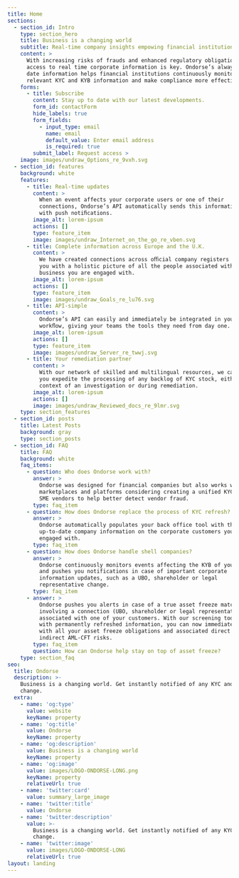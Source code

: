```yaml
---
title: Home
sections:
  - section_id: Intro
    type: section_hero
    title: Business is a changing world
    subtitle: Real-time company insights empowing financial institutions
    content: >
      With increasing risks of frauds and enhanced regulatory obligations,
      access to real time corporate information is key. Ondorse’s always up to
      date information helps financial institutions continuously monitor
      relevant KYC and KYB information and make compliance more effective.
    forms:
      - title: Subscribe
        content: Stay up to date with our latest developments.
        form_id: contactForm
        hide_labels: true
        form_fields:
          - input_type: email
            name: email
            default_value: Enter email address
            is_required: true
        submit_label: Request access >
    image: images/undraw_Options_re_9vxh.svg
  - section_id: features
    background: white
    features:
      - title: Real-time updates
        content: >
          When an event affects your corporate users or one of their
          connections, Ondorse’s API automatically sends this information to you
          with push notiﬁcations.
        image_alt: lorem-ipsum
        actions: []
        type: feature_item
        image: images/undraw_Internet_on_the_go_re_vben.svg
      - title: Complete information across Europe and the U.K.
        content: >
          We have created connections across oﬃcial company registers to provide
          you with a holistic picture of all the people associated with each
          business you are engaged with.
        image_alt: lorem-ipsum
        actions: []
        type: feature_item
        image: images/undraw_Goals_re_lu76.svg
      - title: API-simple
        content: >
          Ondorse’s API can easily and immediately be integrated in your
          workﬂow, giving your teams the tools they need from day one.
        image_alt: lorem-ipsum
        actions: []
        type: feature_item
        image: images/undraw_Server_re_twwj.svg
      - title: Your remediation partner
        content: >
          With our network of skilled and multilingual resources, we can help
          you expedite the processing of any backlog of KYC stock, either in the
          context of an investigation or during remediation.
        image_alt: lorem-ipsum
        actions: []
        image: images/undraw_Reviewed_docs_re_9lmr.svg
    type: section_features
  - section_id: posts
    title: Latest Posts
    background: gray
    type: section_posts
  - section_id: FAQ
    title: FAQ
    background: white
    faq_items:
      - question: Who does Ondorse work with?
        answer: >
          Ondorse was designed for financial companies but also works with
          marketplaces and platforms considering creating a unified KYC/KYB on
          SME vendors to help better detect vendor fraud.
        type: faq_item
      - question: How does Ondorse replace the process of KYC refresh?
        answer: >
          Ondorse automatically populates your back office tool with the most
          up-to-date company information on the corporate customers you are
          engaged with.
        type: faq_item
      - question: How does Ondorse handle shell companies?
        answer: >
          Ondorse continuously monitors events affecting the KYB of your users
          and pushes you notifications in case of important corporate
          information updates, such as a UBO, shareholder or legal
          representative change.
        type: faq_item
      - answer: >
          Ondorse pushes you alerts in case of a true asset freeze match
          involving a connection (UBO, shareholder or legal representative)
          associated with one of your customers. With our screening tool fed
          with permanently refreshed information, you can now immediately comply
          with all your asset freeze obligations and associated direct and
          indirect AML-CFT risks.
        type: faq_item
        question: How can Ondorse help stay on top of asset freeze?
    type: section_faq
seo:
  title: Ondorse
  description: >-
    Business is a changing world. Get instantly notified of any KYC and KYB
    change.
  extra:
    - name: 'og:type'
      value: website
      keyName: property
    - name: 'og:title'
      value: Ondorse
      keyName: property
    - name: 'og:description'
      value: Business is a changing world
      keyName: property
    - name: 'og:image'
      value: images/LOGO-ONDORSE-LONG.png
      keyName: property
      relativeUrl: true
    - name: 'twitter:card'
      value: summary_large_image
    - name: 'twitter:title'
      value: Ondorse
    - name: 'twitter:description'
      value: >-
        Business is a changing world. Get instantly notified of any KYC and KYB
        change.
    - name: 'twitter:image'
      value: images/LOGO-ONDORSE-LONG
      relativeUrl: true
layout: landing
---
```

